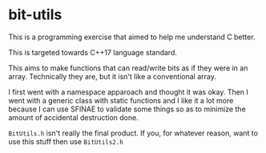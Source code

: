 # bit-utils
This is a programming exercise that aimed to help me understand C better.

This is targeted towards C++17 language standard.

This aims to make functions that can read/write bits as if they were in an array. Technically they are, but it isn't like a conventional array.

I first went with a namespace apparoach and thought it was okay.
Then I went with a generic class with static functions and I like it a lot more because I can use SFINAE to validate some things so as to minimize the amount of accidental destruction done.

`BitUtils.h` isn't really the final product. If you, for whatever reason, want to use this stuff then use `BitUtils2.h`
